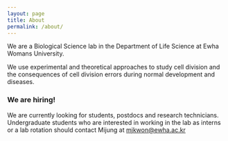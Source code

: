 ```yaml
---
layout: page
title: About
permalink: /about/
---
```


We are a Biological Science lab in the Department of Life Science at Ewha Womans University.

We use experimental and theoretical approaches to study cell division and the consequences of cell division errors during normal development and diseases.

### We are hiring!

We are currently looking for students, postdocs and research technicians.
Undergraduate students who are interested in working in the lab as interns or a lab rotation should contact Mijung at mjkwon@ewha.ac.kr
